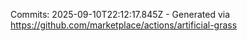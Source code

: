 Commits: 2025-09-10T22:12:17.845Z - Generated via https://github.com/marketplace/actions/artificial-grass
<br>
